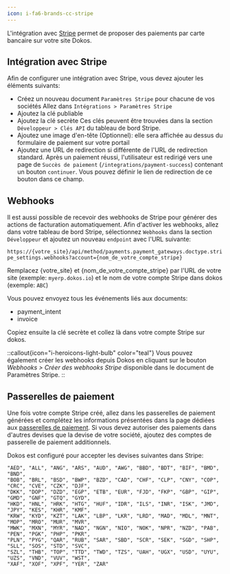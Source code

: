 ```yaml
---
icon: i-fa6-brands-cc-stripe
---
```


L'intégration avec [Stripe](https://stripe.com/fr) permet de proposer des paiements par carte bancaire sur votre site Dokos.

## Intégration avec Stripe

Afin de configurer une intégration avec Stripe, vous devez ajouter les éléments suivants:

- Créez un nouveau document `Paramètres Stripe` pour chacune de vos sociétés
  Allez dans `Intégrations > Paramètres Stripe`
- Ajoutez la clé publiable
- Ajoutez la clé secrète
  Ces clés peuvent être trouvées dans la section `Développeur > Clés API` du tableau de bord Stripe.
- Ajoutez une image d'en-tête (Optionnel): elle sera affichée au dessus du formulaire de paiement sur votre portail
- Ajoutez une URL de redirection si différente de l'URL de redirection standard.
  Après un paiement réussi, l'utilisateur est redirigé vers une page de `Succès de paiement` (`/integrations/payment-success`) contenant un bouton `continuer`. Vous pouvez définir le lien de redirection de ce bouton dans ce champ.

## Webhooks

Il est aussi possible de recevoir des webhooks de Stripe pour générer des actions de facturation automatiquement.
Afin d'activer les webhooks, allez dans votre tableau de bord Stripe, sélectionnez `Webhooks` dans la section `Développeur` et ajoutez un nouveau `endpoint` avec l'URL suivante:

`https://{votre_site}/api/method/payments.payment_gateways.doctype.stripe_settings.webhooks?account={nom_de_votre_compte_stripe}`

Remplacez {votre_site} et {nom_de_votre_compte_stripe} par l'URL de votre site (exemple: `myerp.dokos.io`) et le nom de votre compte Stripe dans dokos (exemple: `ABC`)

Vous pouvez envoyez tous les événements liés aux documents:
  - payment_intent
  - invoice

Copiez ensuite la clé secrète et collez là dans votre compte Stripe sur dokos.

::callout{icon="i-heroicons-light-bulb" color="teal"}
Vous pouvez également créer les webhooks depuis Dokos en cliquant sur le bouton *Webhooks > Créer des webhooks Stripe* disponible dans le document de Paramètres Stripe.
::


## Passerelles de paiement

Une fois votre compte Stripe créé, allez dans les passerelles de paiement générées et complétez les informations présentées dans la page dédiées aux [passerelles de paiement](/dokos/comptabilite/passerelles-paiements).
Si vous devez autoriser des paiements dans d'autres devises que la devise de votre société, ajoutez des comptes de passerelle de paiement additionnels.

Dokos est configuré pour accepter les devises suivantes dans Stripe:
```
"AED", "ALL", "ANG", "ARS", "AUD", "AWG", "BBD", "BDT", "BIF", "BMD", "BND",
"BOB", "BRL", "BSD", "BWP", "BZD", "CAD", "CHF", "CLP", "CNY", "COP", "CRC", "CVE", "CZK", "DJF",
"DKK", "DOP", "DZD", "EGP", "ETB", "EUR", "FJD", "FKP", "GBP", "GIP", "GMD", "GNF", "GTQ", "GYD",
"HKD", "HNL", "HRK", "HTG", "HUF", "IDR", "ILS", "INR", "ISK", "JMD", "JPY", "KES", "KHR", "KMF",
"KRW", "KYD", "KZT", "LAK", "LBP", "LKR", "LRD", "MAD", "MDL", "MNT", "MOP", "MRO", "MUR", "MVR",
"MWK", "MXN", "MYR", "NAD", "NGN", "NIO", "NOK", "NPR", "NZD", "PAB", "PEN", "PGK", "PHP", "PKR",
"PLN", "PYG", "QAR", "RUB", "SAR", "SBD", "SCR", "SEK", "SGD", "SHP", "SLL", "SOS", "STD", "SVC",
"SZL", "THB", "TOP", "TTD", "TWD", "TZS", "UAH", "UGX", "USD", "UYU", "UZS", "VND", "VUV", "WST",
"XAF", "XOF", "XPF", "YER", "ZAR"
```
